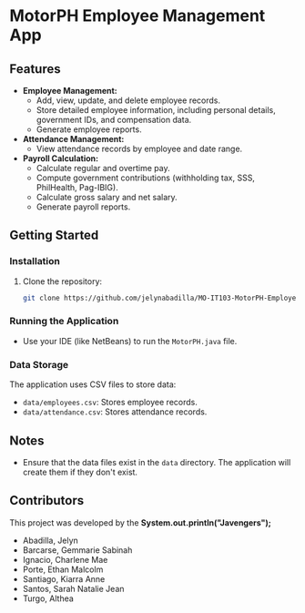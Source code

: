 # MotorPH Employee Management App

## Features

* **Employee Management:**
    * Add, view, update, and delete employee records.
    * Store detailed employee information, including personal details, government IDs, and compensation data.
    * Generate employee reports.
* **Attendance Management:**
    * View attendance records by employee and date range.
* **Payroll Calculation:**
    * Calculate regular and overtime pay.
    * Compute government contributions (withholding tax, SSS, PhilHealth, Pag-IBIG).
    * Calculate gross salary and net salary.
    * Generate payroll reports.

## Getting Started

### Installation

1.  Clone the repository:
    ```bash
    git clone https://github.com/jelynabadilla/MO-IT103-MotorPH-Employee-App.git
    ```

### Running the Application

* Use your IDE (like NetBeans) to run the `MotorPH.java` file.


### Data Storage

The application uses CSV files to store data:

* `data/employees.csv`: Stores employee records.
* `data/attendance.csv`: Stores attendance records.



##  Notes

* Ensure that the data files exist in the `data` directory. The application will create them if they don't exist.


## Contributors

This project was developed by the **System.out.println("Javengers");**
* Abadilla, Jelyn
* Barcarse, Gemmarie Sabinah
* Ignacio, Charlene Mae
* Porte, Ethan Malcolm
* Santiago, Kiarra Anne
* Santos, Sarah Natalie Jean
* Turgo, Althea
